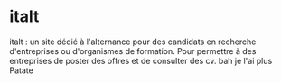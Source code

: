 # italt
italt : un site dédié à l'alternance pour des candidats en recherche d'entreprises ou d'organismes de formation.
Pour permettre à des entreprises de poster des offres et de consulter des cv.
bah je l'ai plus
Patate
